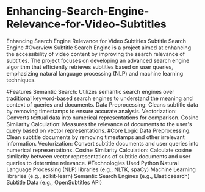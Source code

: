 # Enhancing-Search-Engine-Relevance-for-Video-Subtitles
Enhancing Search Engine Relevance for Video Subtitles
Subtitle Search Engine
#Overview
Subtitle Search Engine is a project aimed at enhancing the accessibility of video content by improving the search relevance of subtitles. The project focuses on developing an advanced search engine algorithm that efficiently retrieves subtitles based on user queries, emphasizing natural language processing (NLP) and machine learning techniques.

#Features
Semantic Search: Utilizes semantic search engines over traditional keyword-based search engines to understand the meaning and context of queries and documents.
Data Preprocessing: Cleans subtitle data by removing timestamps to ensure accurate analysis.
Vectorization: Converts textual data into numerical representations for comparison.
Cosine Similarity Calculation: Measures the relevance of documents to the user's query based on vector representations.
#Core Logic
Data Preprocessing: Clean subtitle documents by removing timestamps and other irrelevant information.
Vectorization: Convert subtitle documents and user queries into numerical representations.
Cosine Similarity Calculation: Calculate cosine similarity between vector representations of subtitle documents and user queries to determine relevance.
#Technologies Used
Python
Natural Language Processing (NLP) libraries (e.g., NLTK, spaCy)
Machine Learning libraries (e.g., scikit-learn)
Semantic Search Engines (e.g., Elasticsearch)
Subtitle Data (e.g., OpenSubtitles API)
